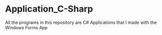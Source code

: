 # Application_C-Sharp
All the programs in this repository are C# Applications that I made with the Windows Forms App
